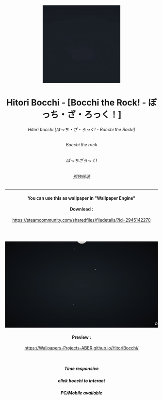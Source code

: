 <div align = "center">

![preview_2](Preview_new.gif)

# Hitori Bocchi - [Bocchi the Rock! - ぼっち・ざ・ろっく！]
###### Hitori bocchi [ぼっち・ざ・ろっく! - Bocchi the Rock!]
###### Bocchi the rock
###### ぼっちざろっく!
###### 孤独摇滚

------------------


#### You can use this as wallpaper in "Wallpaper Engine"

#### Download :

https://steamcommunity.com/sharedfiles/filedetails/?id=2945142270

</br></br>

![preview_2](Preview_full.gif)

#### Preview :

https://Wallpapers-Projects-ABER.github.io/HitoriBocchi/


</br>

##### Time responsive
##### click bocchi to interact
##### PC/Mobile available



</div>

